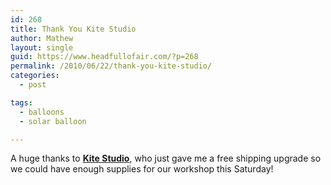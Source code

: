 ```yaml
---
id: 268
title: Thank You Kite Studio
author: Mathew
layout: single
guid: https://www.headfullofair.com/?p=268
permalink: /2010/06/22/thank-you-kite-studio/
categories:
  - post

tags:
  - balloons
  - solar balloon

---
```

A huge thanks to **[Kite Studio][1]**, who just gave me a free shipping upgrade so we could have enough supplies for our workshop this Saturday!

 [1]: http://www.kitebuilder.com/